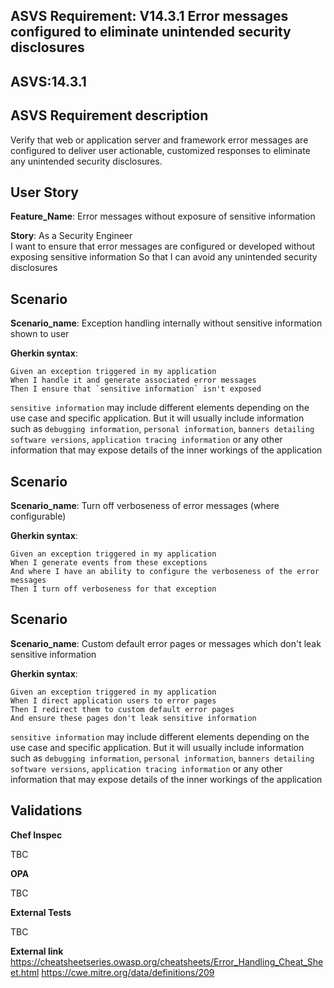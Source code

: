 ## ASVS Requirement: V14.3.1 Error messages configured to eliminate unintended security disclosures
## ASVS:14.3.1

## ASVS Requirement description
Verify that web or application server and framework error messages are configured to deliver user actionable, customized responses to eliminate any unintended security disclosures.

## User Story
**Feature_Name**: Error messages without exposure of sensitive information

**Story**:
As a Security Engineer\
I want to ensure that error messages are configured or developed without exposing sensitive information
So that I can avoid any unintended security disclosures

## Scenario
**Scenario_name**: Exception handling internally without sensitive information shown to user

**Gherkin syntax**:
```gherkin
Given an exception triggered in my application
When I handle it and generate associated error messages
Then I ensure that `sensitive information` isn't exposed
```
`sensitive information` may include different elements depending on the use case and specific application. But it will usually include information such as `debugging information`, `personal information`, `banners detailing software versions`, `application tracing information` or any other information that may expose details of the inner workings of the application

## Scenario
**Scenario_name**: Turn off verboseness of error messages (where configurable)

**Gherkin syntax**:
```gherkin
Given an exception triggered in my application
When I generate events from these exceptions
And where I have an ability to configure the verboseness of the error messages
Then I turn off verboseness for that exception
```

## Scenario
**Scenario_name**: Custom default error pages or messages which don't leak sensitive information

**Gherkin syntax**:
```gherkin
Given an exception triggered in my application
When I direct application users to error pages
Then I redirect them to custom default error pages
And ensure these pages don't leak sensitive information 
```

`sensitive information` may include different elements depending on the use case and specific application. But it will usually include information such as `debugging information`, `personal information`, `banners detailing software versions`, `application tracing information` or any other information that may expose details of the inner workings of the application

## Validations

**Chef Inspec**

TBC

**OPA**

TBC

**External Tests**

TBC

**External link**\
https://cheatsheetseries.owasp.org/cheatsheets/Error_Handling_Cheat_Sheet.html
https://cwe.mitre.org/data/definitions/209